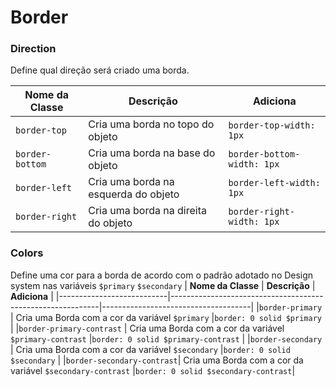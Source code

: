 # Border

### Direction
Define qual direção será criado uma borda.

| **Nome da Classe** |          **Descrição**               |      **Adiciona**        |
|--------------------|--------------------------------------|--------------------------|
|`border-top`        | Cria uma borda no topo do objeto     |`border-top-width: 1px`   |
|`border-bottom`     | Cria uma borda na base do objeto     |`border-bottom-width: 1px`|
|`border-left`       | Cria uma borda na esquerda do objeto |`border-left-width: 1px`  |
|`border-right`      | Cria uma borda na direita do objeto  |`border-right-width: 1px` |

### Colors

Define uma cor para a borda de acordo com o padrão adotado no Design system nas variáveis `$primary` `$secondary`
|     **Nome da Classe**    |                       **Descrição**                        |            **Adiciona**             |
|---------------------------|------------------------------------------------------------|-------------------------------------|
|`border-primary`           | Cria uma Borda com a cor da variável `$primary`            |`border: 0 solid $primary`           |
|`border-primary-contrast`  | Cria uma Borda com a cor da variável `$primary-contrast`   |`border: 0 solid $primary-contrast`  |
|`border-secondary`         | Cria uma Borda com a cor da variável `$secondary`          |`border: 0 solid $secondary`         |
|`border-secondary-contrast`| Cria uma Borda com a cor da variável `$secondary-contrast` |`border: 0 solid $secondary-contrast`|

<!-- // Colors
%border-color {
  &:not(.border-top):not(.border-left):not(.border-bottom):not(.border-right) {
    border-width: 1px !important;
  }
}

@mixin set-border-color($name, $color) {
  .border-#{$name} {
    border: 0 solid $color !important;

    @extend %border-color;
  }
}

@include set-border-color(primary, $primary);
@include set-border-color(primary-contrast, $primary-contrast);
@include set-border-color(secondary, $secondary);
@include set-border-color(secondary-contrast, $secondary-contrast); -->
